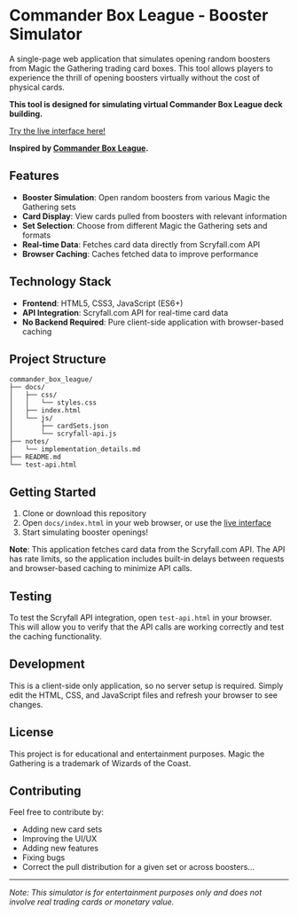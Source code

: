 # Commander Box League - Booster Simulator

A single-page web application that simulates opening random boosters from Magic the Gathering trading card boxes. This tool allows players to experience the thrill of opening boosters virtually without the cost of physical cards.

**This tool is designed for simulating virtual Commander Box League deck building.**

[Try the live interface here!](https://muz.github.io/commander_box_league/)

**Inspired by [Commander Box League](https://wpn.wizards.com/en/event/edge-of-eternities-commander-box-league).**

## Features

- **Booster Simulation**: Open random boosters from various Magic the Gathering sets
- **Card Display**: View cards pulled from boosters with relevant information
- **Set Selection**: Choose from different Magic the Gathering sets and formats
- **Real-time Data**: Fetches card data directly from Scryfall.com API
- **Browser Caching**: Caches fetched data to improve performance

## Technology Stack

- **Frontend**: HTML5, CSS3, JavaScript (ES6+)
- **API Integration**: Scryfall.com API for real-time card data
- **No Backend Required**: Pure client-side application with browser-based caching

## Project Structure

```
commander_box_league/
├── docs/
│   ├── css/
│   │   └── styles.css
│   ├── index.html
│   └── js/
│       ├── cardSets.json
│       └── scryfall-api.js
├── notes/
│   └── implementation_details.md
├── README.md
└── test-api.html
```

## Getting Started

1. Clone or download this repository
2. Open `docs/index.html` in your web browser, or use the [live interface](https://muz.github.io/commander_box_league/)
3. Start simulating booster openings!

**Note**: This application fetches card data from the Scryfall.com API. The API has rate limits, so the application includes built-in delays between requests and browser-based caching to minimize API calls.

## Testing

To test the Scryfall API integration, open `test-api.html` in your browser. This will allow you to verify that the API calls are working correctly and test the caching functionality.

## Development

This is a client-side only application, so no server setup is required. Simply edit the HTML, CSS, and JavaScript files and refresh your browser to see changes.

## License

This project is for educational and entertainment purposes. Magic the Gathering is a trademark of Wizards of the Coast.

## Contributing

Feel free to contribute by:
- Adding new card sets
- Improving the UI/UX
- Adding new features
- Fixing bugs
- Correct the pull distribution for a given set or across boosters...

---

*Note: This simulator is for entertainment purposes only and does not involve real trading cards or monetary value.*